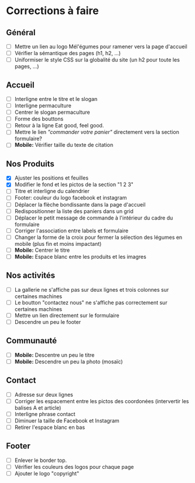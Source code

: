 # Corrections à faire

## Général
- [ ] Mettre un lien au logo Mél'égumes pour ramener vers la page d'accueil
- [ ] Vérifier la sémantique des pages (h1, h2, ...)
- [ ] Uniformiser le style CSS sur la globalité du site (un h2 pour toute les pages, ...)

## Accueil
- [ ] Interligne entre le titre et le slogan
- [ ] Interligne permaculture
- [ ] Centrer le slogan permaculture
- [ ] Forme des bouttons
- [ ] Retour à la ligne Eat good, feel good.
- [ ] Mettre le lien *"commander votre panier"* directement vers la section formulaire?
- [ ] **Mobile:** Vérifier taille du texte de citation 

## Nos Produits
- [x] Ajuster les positions et feuilles
- [x] Modifier le fond et les pictos de la section "1 2 3"
- [ ] Titre et interligne du calendrier
- [ ] Footer: couleur du logo facebook et instagram
- [ ] Déplacer la flèche bondissante dans la page d'accueil
- [ ] Redispositionner la liste des paniers dans un grid
- [ ] Déplacer le petit message de commande à l'intérieur du cadre du formulaire
- [ ] Corriger l'association entre labels et formulaire
- [ ] Changer la forme de la croix pour fermer la sélection des légumes en mobile (plus fin et moins impactant)
- [ ] **Mobile:** Centrer le titre
- [ ] **Mobile:** Espace blanc entre les produits et les imagres

## Nos activités
- [ ] La gallerie ne s'affiche pas sur deux lignes et trois colonnes sur certaines machines
- [ ] Le boutton "contactez nous" ne s'affiche pas correctement sur certaines machines
- [ ] Mettre un lien directement sur le formulaire
- [ ] Descendre un peu le footer

## Communauté
- [ ] **Mobile:** Descentre un peu le titre
- [ ] **Mobile:** Descendre un peu la photo (mosaïc)

## Contact
- [ ] Adresse sur deux lignes
- [ ] Corriger les espacement entre les pictos des coordonées (intervertir les balises A et article)
- [ ] Interligne phrase contact
- [ ] Diminuer la taille de Facebook et Instagram
- [ ] Retirer l'espace blanc en bas

## Footer
- [ ] Enlever le border top.
- [ ] Vérifier les couleurs des logos pour chaque page
- [ ] Ajouter le logo "copyright"